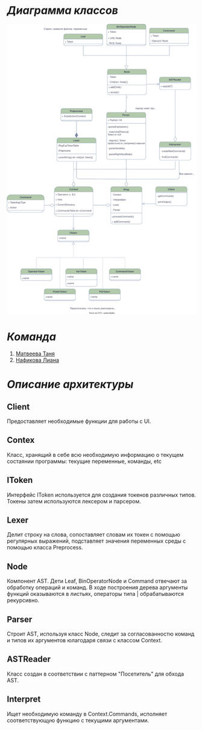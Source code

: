 # _Диаграмма классов_
![Текст с описанием картинки](CLI_MatveevaNafikova.svg)
# _Команда_
1. [Матвеева Таня](https://github.com/tnmtvv)
2. [Нафикова Лиана](https://github.com/Liana2707)
# _Описание архитектуры_
## Client
Предоставляет необходимые функции для работы с UI.

## Contex
Класс, хранящий в себе всю необходимую информацию о текущем состаянии программы: текущие переменные, команды, etc

## IToken
Интерфейс IToken используется для создания токенов различных типов. Токены затем используются лексером и парсером.

## Lexer
Делит строку на слова, сопоставляет словам их токен с помощью регулярных выражений, подставляет значения переменных среды с помощью класса Preprocess.

## Node 
Компонент AST. Дети Leaf, BinOperatorNode и Command отвечают за обработку операций и команд. В ходе построения дерева аргументы функций оказываются в листьях, операторы типа | обрабатываются рекурсивно.

## Parser
Строит AST, используя класс Node, следит за согласованностю команд и типов их аргументов юлагодаря связи с классом Context.

## ASTReader
Класс создан в соответствии с паттерном "Посетитель" для обхода AST.

## Interpret
Ищет необходимую команду в Сontext.Commands, исполняет соответствующую функцию с текущими аргументами.